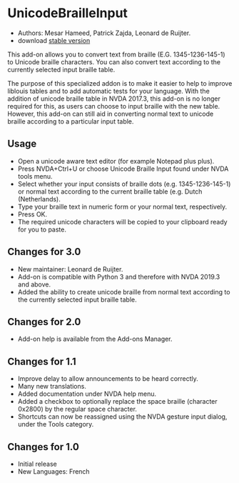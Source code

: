 # UnicodeBrailleInput #

* Authors: Mesar Hameed, Patrick Zajda, Leonard de Ruijter.
* download [stable version][1]

This add-on allows you to convert text from braille (E.G. 1345-1236-145-1) to Unicode braille characters.
You can also convert text according to the currently selected input braille table.

The purpose of this specialized addon is to make it easier to help to improve liblouis tables and to add automatic tests for your language.
With the addition of unicode braille table in NVDA 2017.3, this add-on is no longer required for this, as users can choose to input braille with the new table.
However, this add-on can still aid in converting normal text to unicode braille according to a particular input table.

## Usage

* Open a unicode aware text editor (for example Notepad plus plus).
* Press NVDA+Ctrl+U or choose Unicode Braille Input found under NVDA tools menu.
* Select whether your input consists of braille dots (e.g. 1345-1236-145-1) or normal text according to the current braille table (e.g. Dutch (Netherlands).
* Type your braille text in numeric form or your normal text, respectively.
* Press OK.
* The required unicode characters will be copied to your clipboard ready for you to  paste.

## Changes for 3.0

* New maintainer: Leonard de Ruijter.
* Add-on is compatible with Python 3 and therefore with NVDA 2019.3 and above.
* Added the ability to create unicode braille from normal text according to the currently selected input braille table.

## Changes for 2.0

* Add-on help is available from the Add-ons Manager.

## Changes for 1.1 ##

* Improve delay to allow announcements to be heard correctly.
* Many new translations.
* Added documentation under NVDA help menu.
* Added a checkbox to optionally replace the space braille (character 0x2800) by the regular space character.
* Shortcuts can now be reassigned using the NVDA gesture input dialog, under the Tools category.

## Changes for 1.0 ##

* Initial release
* New Languages: French


[1]: http://addons.nvda-project.org/files/get.php?file=ubi
